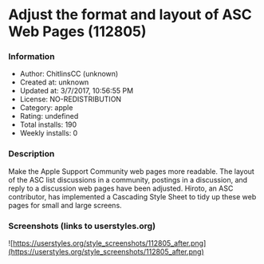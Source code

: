 # Adjust the format and layout of ASC Web Pages (112805)

### Information
- Author: ChitlinsCC (unknown)
- Created at: unknown
- Updated at: 3/7/2017, 10:56:55 PM
- License: NO-REDISTRIBUTION
- Category: apple
- Rating: undefined
- Total installs: 190
- Weekly installs: 0


### Description
Make the Apple Support Community web pages more readable.  The layout of the ASC list discussions in a community, postings in a discussion, and reply to a discussion web pages have been adjusted. Hiroto, an ASC contributor, has implemented a Cascading Style Sheet to tidy up these web pages for small and large screens.


### Screenshots (links to userstyles.org)
![https://userstyles.org/style_screenshots/112805_after.png](https://userstyles.org/style_screenshots/112805_after.png)



